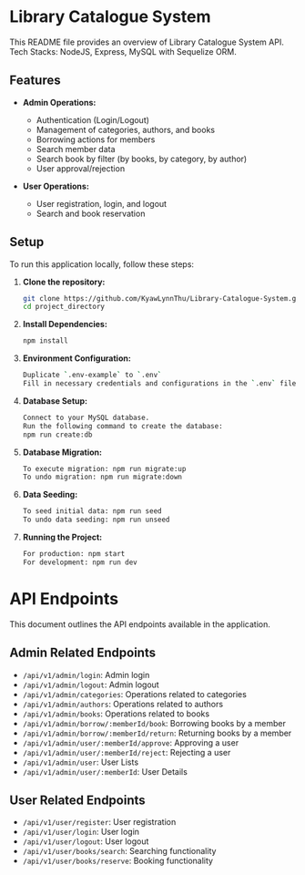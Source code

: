 # Library Catalogue System

This README file provides an overview of Library Catalogue System API. Tech Stacks: NodeJS, Express, MySQL with Sequelize ORM.

## Features

- **Admin Operations:**
  - Authentication (Login/Logout)
  - Management of categories, authors, and books
  - Borrowing actions for members
  - Search member data
  - Search book by filter (by books, by category, by author)
  - User approval/rejection
  
- **User Operations:**
  - User registration, login, and logout
  - Search and book reservation

## Setup

To run this application locally, follow these steps:

1. **Clone the repository:**
   ```bash
   git clone https://github.com/KyawLynnThu/Library-Catalogue-System.git
   cd project_directory

2. **Install Dependencies:**
   ```bash
   npm install

3. **Environment Configuration:**
    ```bash
    Duplicate `.env-example` to `.env`
    Fill in necessary credentials and configurations in the `.env` file.

4. **Database Setup:**
    ```bash
    Connect to your MySQL database.
    Run the following command to create the database:
    npm run create:db

5. **Database Migration:**
    ```bash
    To execute migration: npm run migrate:up
    To undo migration: npm run migrate:down

6. **Data Seeding:**
    ```bash
    To seed initial data: npm run seed
    To undo data seeding: npm run unseed

7. **Running the Project:**
    ```bash
    For production: npm start
    For development: npm run dev

# API Endpoints

This document outlines the API endpoints available in the application.

## Admin Related Endpoints

- `/api/v1/admin/login`: Admin login
- `/api/v1/admin/logout`: Admin logout
- `/api/v1/admin/categories`: Operations related to categories
- `/api/v1/admin/authors`: Operations related to authors
- `/api/v1/admin/books`: Operations related to books
- `/api/v1/admin/borrow/:memberId/book`: Borrowing books by a member
- `/api/v1/admin/borrow/:memberId/return`: Returning books by a member
- `/api/v1/admin/user/:memberId/approve`: Approving a user
- `/api/v1/admin/user/:memberId/reject`: Rejecting a user
- `/api/v1/admin/user`: User Lists
- `/api/v1/admin/user/:memberId`: User Details


## User Related Endpoints

- `/api/v1/user/register`: User registration
- `/api/v1/user/login`: User login
- `/api/v1/user/logout`: User logout
- `/api/v1/user/books/search`: Searching functionality
- `/api/v1/user/books/reserve`: Booking functionality
